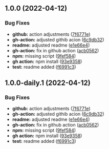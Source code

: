 ## 1.0.0 (2022-04-12)


### Bug Fixes

* **github:** action adjustments ([7f6771e](https://github.com/zilahir/release-test/commit/7f6771eb4d2e1e87071671b031d9e7fa84de9f09))
* **gh-action:** adjusted githib acion ([6c9db32](https://github.com/zilahir/release-test/commit/6c9db3263ed7099403ed8325c171ff0481488203))
* **readme:** adjusted readme ([e1e66e4](https://github.com/zilahir/release-test/commit/e1e66e409ab8de34fce717a618a635b5e8650968))
* **gh-action:** fix in github action ([acb0562](https://github.com/zilahir/release-test/commit/acb0562062ae95250cac5df521861a89eefc0171))
* **npm:** missing script ([9fef584](https://github.com/zilahir/release-test/commit/9fef584ebd4f918a1d41b6dee46aaba05d8172d0))
* **gh action:** npm install ([93e9358](https://github.com/zilahir/release-test/commit/93e9358466499e42b0cecf5aaba505b920fd38e2))
* **test:** readme added ([f6991c3](https://github.com/zilahir/release-test/commit/f6991c39b226914307b53c267ddb558ed8b29a73))

## 1.0.0-daily.1 (2022-04-12)


### Bug Fixes

* **github:** action adjustments ([7f6771e](https://github.com/zilahir/release-test/commit/7f6771eb4d2e1e87071671b031d9e7fa84de9f09))
* **gh-action:** adjusted githib acion ([6c9db32](https://github.com/zilahir/release-test/commit/6c9db3263ed7099403ed8325c171ff0481488203))
* **readme:** adjusted readme ([e1e66e4](https://github.com/zilahir/release-test/commit/e1e66e409ab8de34fce717a618a635b5e8650968))
* **gh-action:** fix in github action ([acb0562](https://github.com/zilahir/release-test/commit/acb0562062ae95250cac5df521861a89eefc0171))
* **npm:** missing script ([9fef584](https://github.com/zilahir/release-test/commit/9fef584ebd4f918a1d41b6dee46aaba05d8172d0))
* **gh action:** npm install ([93e9358](https://github.com/zilahir/release-test/commit/93e9358466499e42b0cecf5aaba505b920fd38e2))
* **test:** readme added ([f6991c3](https://github.com/zilahir/release-test/commit/f6991c39b226914307b53c267ddb558ed8b29a73))

